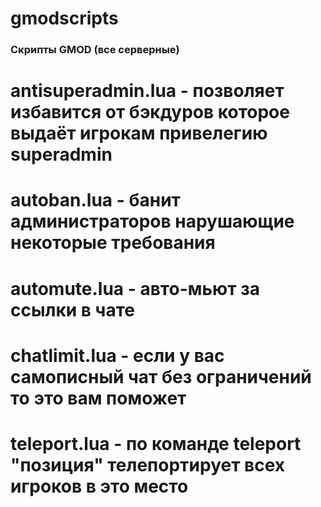 # gmodscripts

### Скрипты GMOD (все серверные)

# antisuperadmin.lua - позволяет избавится от бэкдуров которое выдаёт игрокам привелегию superadmin
# autoban.lua - банит администраторов нарушающие некоторые требования
# automute.lua - авто-мьют за ссылки в чате
# chatlimit.lua - если у вас самописный чат без ограничений то это вам поможет
# teleport.lua - по команде teleport "позиция" телепортирует всех игроков в это место
